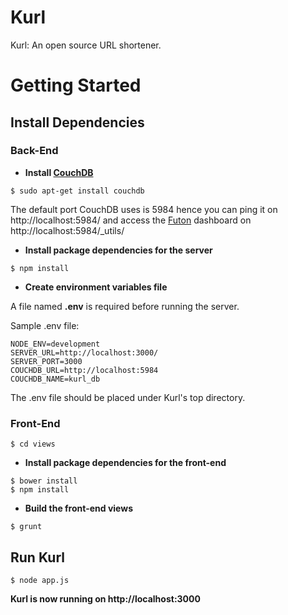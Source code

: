# Kurl
Kurl: An open source URL shortener.

# Getting Started

## Install Dependencies

### Back-End

* **Install [CouchDB](http://couchdb.apache.org/)**

```
$ sudo apt-get install couchdb
``` 

The default port CouchDB uses is 5984 hence you can ping it on http://localhost:5984/ and access the [Futon](http://docs.couchdb.org/en/1.6.1/intro/futon.html) dashboard on http://localhost:5984/_utils/

* **Install package dependencies for the server**

```
$ npm install
``` 

* **Create environment variables file**

A file named **.env** is required before running the server.

Sample .env file:

```
NODE_ENV=development
SERVER_URL=http://localhost:3000/
SERVER_PORT=3000
COUCHDB_URL=http://localhost:5984
COUCHDB_NAME=kurl_db
```

The .env file should be placed under Kurl's top directory.

### Front-End

```
$ cd views
``` 

* **Install package dependencies for the front-end**

```
$ bower install
$ npm install
```

* **Build the front-end views**

``` 
$ grunt
``` 

## **Run Kurl**

```
$ node app.js
``` 

**Kurl is now running on http://localhost:3000**
